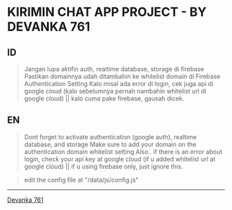 # KIRIMIN CHAT APP PROJECT - BY DEVANKA 761

## ID
> Jangan lupa aktifin auth, realtime database, storage di firebase
> Pastikan domainnya udah ditambahin ke whitelist domain di Firebase Authentication Setting
> Kalo misal ada error di login, cek juga api di google cloud (kalo sebelumnya pernah nambahin whitelist url di google cloud) || kalo cuma pake firebase, gausah dicek.

## EN
> Dont forget to activate authentication (google auth), realtime database, and storage
> Make sure to add your domain on the authentication domain whitelist setting
> Also.. if there is an error about login, check your api key at google cloud (if u added whitelist url at google cloud) || if u using firebase only, just ignore this.


> edit the config file at "/data/js/config.js"

<hr>

[Devanka 761](https://www.youtube.com/@RG761)